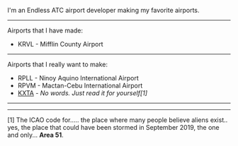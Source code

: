 I'm an Endless ATC airport developer making my favorite airports.

-----
Airports that I have made:
* KRVL - Mifflin County Airport
-----
Airports that I really want to make:
* RPLL - Ninoy Aquino International Airport
* RPVM - Mactan-Cebu International Airport
* [KXTA](https://en.m.wikipedia.org/wiki/Area_51) - *No words. Just read it for yourself[1]*
-----



-----
[1] The ICAO code for..... the place where many people believe aliens exist.. yes, the place that could have been stormed in September 2019, the one and only... **Area 51**.
